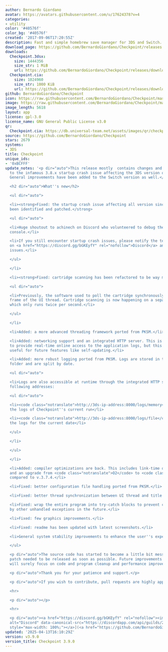 ```yaml
---
author: Bernardo Giordano
avatar: https://avatars.githubusercontent.com/u/17624378?v=4
categories:
- utility
color: '#40576f'
color_bg: '#40576f'
created: '2017-09-06T17:20:55Z'
description: Fast and simple homebrew save manager for 3DS and Switch.
download_page: https://github.com/BernardoGiordano/Checkpoint/releases
downloads:
  Checkpoint.3dsx:
    size: 1444356
    size_str: 1 MiB
    url: https://github.com/BernardoGiordano/Checkpoint/releases/download/v3.9.0/Checkpoint.3dsx
  Checkpoint.cia:
    size: 1024960
    size_str: 1000 KiB
    url: https://github.com/BernardoGiordano/Checkpoint/releases/download/v3.9.0/Checkpoint.cia
github: BernardoGiordano/Checkpoint
icon: https://raw.githubusercontent.com/BernardoGiordano/Checkpoint/master/3ds/assets/icon.png
image: https://raw.githubusercontent.com/BernardoGiordano/Checkpoint/master/3ds/assets/banner.png
image_length: 5618
layout: app
license: gpl-3.0
license_name: GNU General Public License v3.0
qr:
  Checkpoint.cia: https://db.universal-team.net/assets/images/qr/checkpoint-cia.png
source: https://github.com/BernardoGiordano/Checkpoint
stars: 2679
systems:
- 3DS
title: Checkpoint
unique_ids:
- '0xBCFFF'
update_notes: '<p dir="auto">This release mostly  contains changes and patches related
  to the infamous 3.8.x startup crash issue affecting the 3DS version of the software.
  General improvements have been added to the Switch version as well.</p>

  <h2 dir="auto">What''s new</h2>

  <ul dir="auto">

  <li><strong>Fixed: the startup crash issue affecting all version since 3.8.0 has
  been identified and patched.</strong>

  <ul dir="auto">

  <li>Huge shoutout to achinech on Discord who volunteered to debug the issue on their
  console.</li>

  <li>If you still encounter startup crash issues, please notify the team immediately
  on <a href="https://discord.gg/bGKEyfY" rel="nofollow">Discord</a> and on GitHub
  issues.</li>

  </ul>

  </li>

  <li><strong>Fixed: cartridge scanning has been refactored to be way more efficient.</strong>

  <ul dir="auto">

  <li>Previously, the software used to poll the cartridge synchronously for every
  frame of the UI thread. Cartridge scanning is now happening on a separate thread
  which only runs twice per second.</li>

  </ul>

  </li>

  <li>Added: a more advanced threading framework ported from PKSM.</li>

  <li>Added: networking support and an integrated HTTP server. This is currently used
  to provide real-time online access to the application logs, but this code will be
  useful for future features like self-updating.</li>

  <li>Added: more robust logging ported from PKSM. Logs are stored in the <code class="notranslate">/3ds/Checkpoint/logs</code>
  folder and are split by date.

  <ul dir="auto">

  <li>Logs are also accessible at runtime through the integrated HTTP server at the
  following addresses:

  <ul dir="auto">

  <li><code class="notranslate">http://3ds-ip-address:8000/logs/memory</code> for
  the logs of Checkpoint''s current run</li>

  <li><code class="notranslate">http://3ds-ip-address:8000/logs/file</code> for all
  the logs for the current date</li>

  </ul>

  </li>

  </ul>

  </li>

  <li>Added: compiler optimizations are back. This includes link-time optimization
  and an upgrade from <code class="notranslate">O2</code> to <code class="notranslate">O3</code>
  compared to v.3.7.4.</li>

  <li>Fixed: better configuration file handling ported from PKSM.</li>

  <li>Fixed: better thread synchronization between UI thread and title loading thread.</li>

  <li>Fixed: wrap the entire program into try-catch blocks to prevent crashes caused
  by other unhandled exceptions in the future.</li>

  <li>Fixed: few graphics improvements.</li>

  <li>Fixed: readme has been updated with latest screenshots.</li>

  <li>General system stability improvements to enhance the user''s experience.</li>

  </ul>

  <p dir="auto">The source code has started to become a little bit messy, but this
  patch needed to be released as soon as possible. Future improvements to the software
  will surely focus on code and program cleanup and performance improvements.</p>

  <p dir="auto">Thank you for your patience and support.</p>

  <p dir="auto">If you wish to contribute, pull requests are highly appreciated.</p>

  <hr>

  <p dir="auto"></p>

  <hr>

  <p dir="auto"><a href="https://discord.gg/bGKEyfY" rel="nofollow"><img src="https://camo.githubusercontent.com/4fd6621149dd39281a0da7c2c9d80ad1408edca0c82a0153a1d7df9ea37c7e11/68747470733a2f2f646973636f72646170702e636f6d2f6170692f6775696c64732f3237383232323833343633333830313732382f7769646765742e706e673f7374796c653d62616e6e6572332674696d652d"
  alt="Discord" data-canonical-src="https://discordapp.com/api/guilds/278222834633801728/widget.png?style=banner3&amp;time-"
  style="max-width: 100%;"></a>](<a href="https://github.com/BernardoGiordano/Checkpoint/releases/download/v3.9.0/Checkpoint.cia">https://github.com/BernardoGiordano/Checkpoint/releases/download/v3.9.0/Checkpoint.cia</a>)</p>'
updated: '2025-04-13T16:10:29Z'
version: v3.9.0
version_title: Checkpoint 3.9.0
---
```

